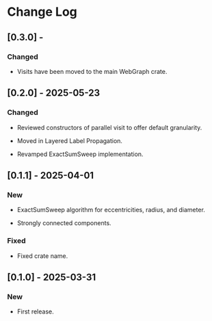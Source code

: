 # Change Log

## [0.3.0] -

### Changed

* Visits have been moved to the main WebGraph crate.

## [0.2.0] - 2025-05-23

### Changed

* Reviewed constructors of parallel visit to offer default granularity.

* Moved in Layered Label Propagation.

* Revamped ExactSumSweep implementation.

## [0.1.1] - 2025-04-01

### New

* ExactSumSweep algorithm for eccentricities, radius, and diameter.

* Strongly connected components.

### Fixed

* Fixed crate name.

## [0.1.0] - 2025-03-31

### New

* First release.
